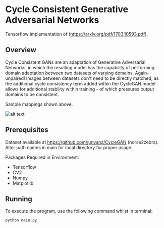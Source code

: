 # Cycle Consistent Generative Adversarial Networks

Tensorflow implementation of (https://arxiv.org/pdf/1703.10593.pdf). 

## Overview

Cycle Consistent GANs are an adaptation of Generative Adversarial Networks, in which the resulting model has the capability of performing domain adaptation between two datasets of varying domains. Again- unpaired! Images between datasets don't need to be directly matched, as the additional cycle consistency term added within the CycleGAN model allows for additional stability within training - of which pressures output domains to be consistent.

Sample mappings shown above.

![alt text](https://camo.githubusercontent.com/2fadde78dccf4d61f1294933c3e8083c07a303c7/68747470733a2f2f6a756e79616e7a2e6769746875622e696f2f4379636c6547414e2f696d616765732f6f626a656374732e6a7067)

## Prerequisites

Dataset available at https://github.com/junyanz/CycleGAN (horse2zebra). Alter path names in main for local directory for proper usage. 

Packages Required in Environment:
- Tensorflow
- CV2
- Numpy
- Matplotlib

## Running

To execute the program, use the following command whilst in terminal:
```
python main.py
```
